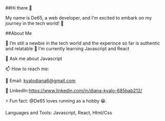 ##Hi there 👋

My name is De65, a web developer, and I'm excited to embark on my journey in the tech world! 🚀

##About Me

🔭 I’m still a newbie in the tech world and the experince so far is authentic and relatable
🌱 I’m currently learning Javascript and React


💬 Ask me about Javascript
  


📫 How to reach me:


📧 Email: kyalodiana6@gmail.com

🔗 LinkedIn:https://www.linkedin.com/in/diana-kyalo-685bab212/
  
⚡ Fun fact: @De65 loves running as a hobby 😁. 

Languages and Tools:
Javascript, React, Html/Css
